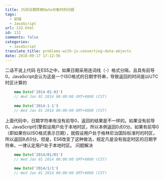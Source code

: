 ```yaml
---
title: JS将日期转换Date对象时的问题
tags:
  - 前端
  - JavaScript
url: 132.html
id: 132
comments: false
categories:
  - JavaScript
translate_title: problems-with-js-converting-date-objects
date: 2018-09-17 17:12:56
---
```


二话不说上代码 在ES5之中，如果日期采用连词线（-）格式分隔，且具有前导0，JavaScript会认为这是一个ISO格式的日期字符串，导致返回的时间是以UTC时区计算的

``` javascript
    new Date('2014-01-01')
    // Wed Jan 01 2014 08:00:00 GMT+0800 (CST)
    
    new Date('2014-1-1')
    // Wed Jan 01 2014 00:00:00 GMT+0800 (CST)
```   

上面代码中，日期字符串有没有前导0，返回的结果是不一样的。如果没有前导0，JavaScript引擎假设用户处于本地时区，所以本例返回0点0分。如果有前导0（即如果你以ISO格式表示日期），就假设用户处于格林尼治国际标准时的时区，所以返回8点0分。但是，ES6改变了这种做法，规定凡是没有指定时区的日期字符串，一律认定用户处于本地时区。 问题解决
``` javascript
    new Date('2014/01/01')
    // Wed Jan 01 2014 00:00:00 GMT+0800 (CST)
    
    new Date('2014/1/1')
    // Wed Jan 01 2014 00:00:00 GMT+0800 (CST)
```
